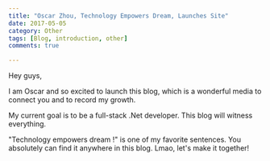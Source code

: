 ```yaml
---
title: "Oscar Zhou, Technology Empowers Dream, Launches Site"
date: 2017-05-05
category: Other
tags: [Blog, introduction, other]
comments: true

---
```


Hey guys, 

I am Oscar and so excited to launch this blog, which is a wonderful media to connect you and to record my growth.

My current goal is to be a full-stack .Net developer. This blog will witness everything.

"Technology empowers dream !" is one of my favorite sentences. You absolutely can find it anywhere in this blog. Lmao, let's make it together! 

